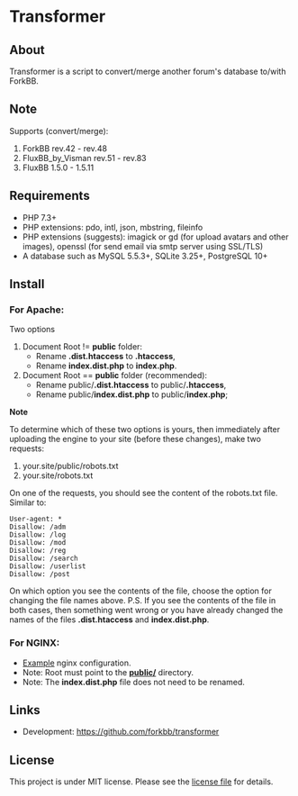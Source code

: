 # Transformer

## About

Transformer is a script to convert/merge another forum's database to/with ForkBB.

## Note

Supports (convert/merge):
1. ForkBB rev.42 - rev.48
2. FluxBB_by_Visman rev.51 - rev.83
3. FluxBB 1.5.0 - 1.5.11

## Requirements

* PHP 7.3+
* PHP extensions: pdo, intl, json, mbstring, fileinfo
* PHP extensions (suggests): imagick or gd (for upload avatars and other images), openssl (for send email via smtp server using SSL/TLS)
* A database such as MySQL 5.5.3+, SQLite 3.25+, PostgreSQL 10+

## Install

### For Apache:

Two options
1. Document Root != **public** folder:
    * Rename **.dist.htaccess** to **.htaccess**,
    * Rename **index.dist.php** to **index.php**.
2. Document Root == **public** folder (recommended):
    * Rename public/**.dist.htaccess** to public/**.htaccess**,
    * Rename public/**index.dist.php** to public/**index.php**;

**Note**

To determine which of these two options is yours, then immediately after uploading the engine to your site (before these changes), make two requests:
1. your.site/public/robots.txt
2. your.site/robots.txt

On one of the requests, you should see the content of the robots.txt file. Similar to:
```
User-agent: *
Disallow: /adm
Disallow: /log
Disallow: /mod
Disallow: /reg
Disallow: /search
Disallow: /userlist
Disallow: /post
```
On which option you see the contents of the file, choose the option for changing the file names above.
P.S. If you see the contents of the file in both cases, then something went wrong or you have already changed the names of the files **.dist.htaccess** and **index.dist.php**.

### For NGINX:

* [Example](https://github.com/forkbb/transformer/blob/main/nginx.dist.conf) nginx configuration.
* Note: Root must point to the [**public/**](https://github.com/forkbb/transformer/tree/main/public) directory.
* Note: The **index.dist.php** file does not need to be renamed.

## Links

* Development: https://github.com/forkbb/transformer

## License

This project is under MIT license. Please see the [license file](LICENSE) for details.
